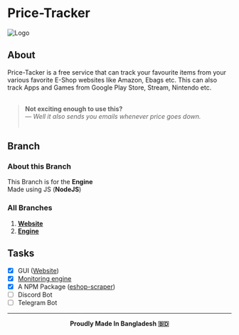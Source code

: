 # Price-Tracker

![Logo](https://i.ibb.co/yf57hXr/Price-Tracker.jpg)

## About

Price-Tacker is a free service that can track your favourite items from your various favorite E-Shop websites like Amazon, Ebags etc. This can also track Apps and Games from Google Play Store, Stream, Nintendo etc.<br/><br/>

> **Not exciting enough to use this?**<br/> _— Well it also sends you emails whenever price goes down._<br/><br/>

## Branch

### About this Branch

This Branch is for the **Engine**<br/>
Made using JS (**NodeJS**)

### All Branches

1. **[Website](https://github.com/GitPro10/price-tracker)**<br/>
2. **[Engine](https://github.com/GitPro10/price-tracker/tree/engine)**<br/>

## Tasks

- [x] GUI ([Website](https://price-tracker-ivory.vercel.app/))
- [x] [Monitoring engine](https://github.com/GitPro10/price-tracker/tree/engine)
- [x] A NPM Package ([eshop-scraper](https://npm.io/package/eshop-scraper))
- [ ] Discord Bot
- [ ] Telegram Bot

---

**<p align="center">Proudly Made In Bangladesh 🇧🇩</p>**
